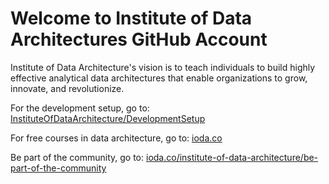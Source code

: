 # Welcome to Institute of Data Architectures GitHub Account

Institute of Data Architecture's vision is to teach individuals to build highly effective analytical data architectures that enable organizations to grow, innovate, and revolutionize.

For the development setup, go to: [InstituteOfDataArchitecture/DevelopmentSetup](https://github.com/InstituteOfDataArchitecture/DevelopmentSetup)

For free courses in data architecture, go to: [ioda.co](https://ioda.co)

Be part of the community, go to: [ioda.co/institute-of-data-architecture/be-part-of-the-community](https://ioda.co/institute-of-data-architecture/be-part-of-the-community)
